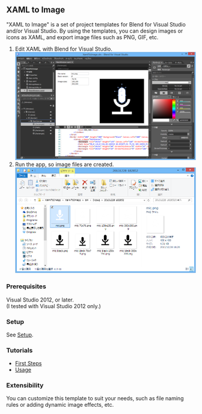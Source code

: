 ## XAML to Image

"XAML to Image" is a set of project templates for Blend for Visual Studio and/or Visual Studio.
By using the templates, you can design images or icons as XAML, and export image files such as PNG, GIF, etc.

1. Edit XAML with Blend for Visual Studio.
  ![XAML to Image 1](Images/Preview/Blend-mic.png)
1. Run the app, so image files are created.
  ![XAML to Image 2](Images/Preview/Output-mic.png)

### Prerequisites
Visual Studio 2012, or later.  
(I tested with Visual Studio 2012 only.)

### Setup
See [Setup](https://github.com/sakapon/XAML-to-Image/wiki/Setup).

### Tutorials
* [First Steps](https://github.com/sakapon/XAML-to-Image/wiki/First-Steps)
* [Usage](https://github.com/sakapon/XAML-to-Image/wiki/Usage)

### Extensibility
You can customize this template to suit your needs, such as file naming rules or adding dynamic image effects, etc.
